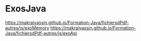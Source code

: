 # ExosJava

https://makraiyassin.github.io/Formation-Java/fichiersdPdf-autres/js/exoMemory
https://makraiyassin.github.io/Formation-Java/fichiersdPdf-autres/js/exoApi
